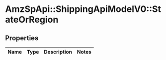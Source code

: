 # AmzSpApi::ShippingApiModelV0::StateOrRegion

## Properties
Name | Type | Description | Notes
------------ | ------------- | ------------- | -------------

